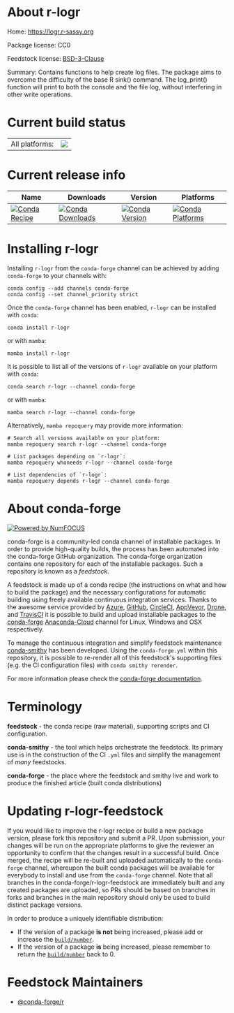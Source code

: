 About r-logr
============

Home: https://logr.r-sassy.org

Package license: CC0

Feedstock license: [BSD-3-Clause](https://github.com/conda-forge/r-logr-feedstock/blob/main/LICENSE.txt)

Summary: Contains functions to help create log files.  The package aims to overcome the difficulty of the base R sink() command.  The log_print() function will print to both the console and the file log, without interfering in other write operations.

Current build status
====================


<table><tr><td>All platforms:</td>
    <td>
      <a href="https://dev.azure.com/conda-forge/feedstock-builds/_build/latest?definitionId=17906&branchName=main">
        <img src="https://dev.azure.com/conda-forge/feedstock-builds/_apis/build/status/r-logr-feedstock?branchName=main">
      </a>
    </td>
  </tr>
</table>

Current release info
====================

| Name | Downloads | Version | Platforms |
| --- | --- | --- | --- |
| [![Conda Recipe](https://img.shields.io/badge/recipe-r--logr-green.svg)](https://anaconda.org/conda-forge/r-logr) | [![Conda Downloads](https://img.shields.io/conda/dn/conda-forge/r-logr.svg)](https://anaconda.org/conda-forge/r-logr) | [![Conda Version](https://img.shields.io/conda/vn/conda-forge/r-logr.svg)](https://anaconda.org/conda-forge/r-logr) | [![Conda Platforms](https://img.shields.io/conda/pn/conda-forge/r-logr.svg)](https://anaconda.org/conda-forge/r-logr) |

Installing r-logr
=================

Installing `r-logr` from the `conda-forge` channel can be achieved by adding `conda-forge` to your channels with:

```
conda config --add channels conda-forge
conda config --set channel_priority strict
```

Once the `conda-forge` channel has been enabled, `r-logr` can be installed with `conda`:

```
conda install r-logr
```

or with `mamba`:

```
mamba install r-logr
```

It is possible to list all of the versions of `r-logr` available on your platform with `conda`:

```
conda search r-logr --channel conda-forge
```

or with `mamba`:

```
mamba search r-logr --channel conda-forge
```

Alternatively, `mamba repoquery` may provide more information:

```
# Search all versions available on your platform:
mamba repoquery search r-logr --channel conda-forge

# List packages depending on `r-logr`:
mamba repoquery whoneeds r-logr --channel conda-forge

# List dependencies of `r-logr`:
mamba repoquery depends r-logr --channel conda-forge
```


About conda-forge
=================

[![Powered by
NumFOCUS](https://img.shields.io/badge/powered%20by-NumFOCUS-orange.svg?style=flat&colorA=E1523D&colorB=007D8A)](https://numfocus.org)

conda-forge is a community-led conda channel of installable packages.
In order to provide high-quality builds, the process has been automated into the
conda-forge GitHub organization. The conda-forge organization contains one repository
for each of the installable packages. Such a repository is known as a *feedstock*.

A feedstock is made up of a conda recipe (the instructions on what and how to build
the package) and the necessary configurations for automatic building using freely
available continuous integration services. Thanks to the awesome service provided by
[Azure](https://azure.microsoft.com/en-us/services/devops/), [GitHub](https://github.com/),
[CircleCI](https://circleci.com/), [AppVeyor](https://www.appveyor.com/),
[Drone](https://cloud.drone.io/welcome), and [TravisCI](https://travis-ci.com/)
it is possible to build and upload installable packages to the
[conda-forge](https://anaconda.org/conda-forge) [Anaconda-Cloud](https://anaconda.org/)
channel for Linux, Windows and OSX respectively.

To manage the continuous integration and simplify feedstock maintenance
[conda-smithy](https://github.com/conda-forge/conda-smithy) has been developed.
Using the ``conda-forge.yml`` within this repository, it is possible to re-render all of
this feedstock's supporting files (e.g. the CI configuration files) with ``conda smithy rerender``.

For more information please check the [conda-forge documentation](https://conda-forge.org/docs/).

Terminology
===========

**feedstock** - the conda recipe (raw material), supporting scripts and CI configuration.

**conda-smithy** - the tool which helps orchestrate the feedstock.
                   Its primary use is in the construction of the CI ``.yml`` files
                   and simplify the management of *many* feedstocks.

**conda-forge** - the place where the feedstock and smithy live and work to
                  produce the finished article (built conda distributions)


Updating r-logr-feedstock
=========================

If you would like to improve the r-logr recipe or build a new
package version, please fork this repository and submit a PR. Upon submission,
your changes will be run on the appropriate platforms to give the reviewer an
opportunity to confirm that the changes result in a successful build. Once
merged, the recipe will be re-built and uploaded automatically to the
`conda-forge` channel, whereupon the built conda packages will be available for
everybody to install and use from the `conda-forge` channel.
Note that all branches in the conda-forge/r-logr-feedstock are
immediately built and any created packages are uploaded, so PRs should be based
on branches in forks and branches in the main repository should only be used to
build distinct package versions.

In order to produce a uniquely identifiable distribution:
 * If the version of a package **is not** being increased, please add or increase
   the [``build/number``](https://docs.conda.io/projects/conda-build/en/latest/resources/define-metadata.html#build-number-and-string).
 * If the version of a package **is** being increased, please remember to return
   the [``build/number``](https://docs.conda.io/projects/conda-build/en/latest/resources/define-metadata.html#build-number-and-string)
   back to 0.

Feedstock Maintainers
=====================

* [@conda-forge/r](https://github.com/conda-forge/r/)

